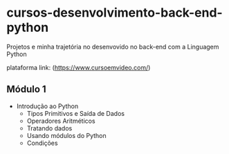 # cursos-desenvolvimento-back-end-python
Projetos e minha trajetória no desenvovido no back-end com a Linguagem Python


plataforma
link:
(https://www.cursoemvideo.com/)


## Módulo 1 ##
* Introdução ao Python 
    * Tipos Primitivos e Saída de Dados
    * Operadores Aritméticos
    * Tratando dados
    * Usando módulos do Python
    * Condições